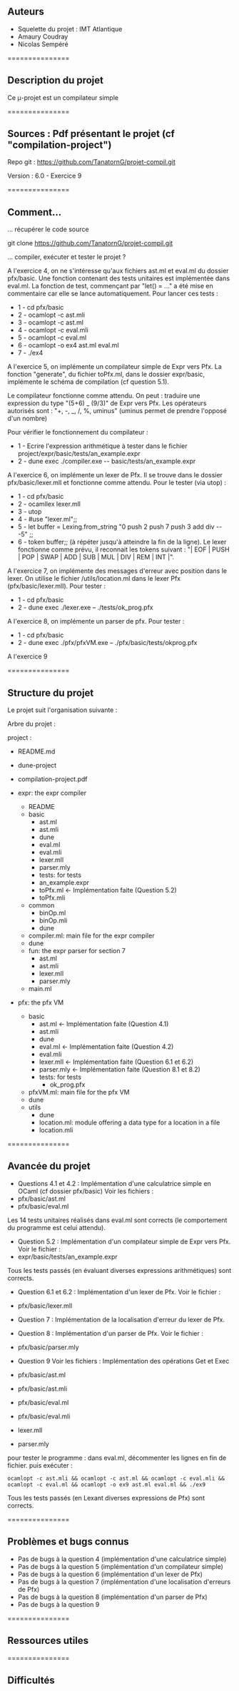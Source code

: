 ## Auteurs

- Squelette du projet : IMT Atlantique
- Amaury Coudray
- Nicolas Sempéré

===============

## Description du projet

Ce μ-projet est un compilateur simple

===============

## Sources : Pdf présentant le projet (cf "compilation-project")

Repo git : https://github.com/TanatornG/projet-compil.git

Version : 6.0 - Exercice 9

===============

## Comment...

... récupérer le code source

git clone https://github.com/TanatornG/projet-compil.git

... compiler, exécuter et tester le projet ?

A l'exercice 4, on ne s'intéresse qu'aux fichiers ast.ml et eval.ml du dossier pfx/basic.
Une fonction contenant des tests unitaires est implémentée dans eval.ml.
La fonction de test, commençant par "let() = ..." a été mise en commentaire
car elle se lance automatiquement.
Pour lancer ces tests :

- 1 - cd pfx/basic
- 2 - ocamlopt -c ast.mli
- 3 - ocamlopt -c ast.ml
- 4 - ocamlopt -c eval.mli
- 5 - ocamlopt -c eval.ml
- 6 - ocamlopt -o ex4 ast.ml eval.ml
- 7 - ./ex4

A l'exercice 5, on implémente un compilateur simple de Expr vers Pfx.
La fonction "generate", du fichier toPfx.ml, dans le dossier expr/basic, implémente le schéma de compilation (cf question 5.1).

Le compilateur fonctionne comme attendu.
On peut : traduire une expression du type "(5+6) _ (9/3)" de Expr vers Pfx.
Les opérateurs autorisés sont : "+, -, _, /, \%, uminus" (uminus permet de prendre l'opposé d'un nombre)

Pour vérifier le fonctionnement du compilateur :

- 1 - Ecrire l'expression arithmétique à tester dans le fichier project/expr/basic/tests/an_example.expr
- 2 - dune exec ./compiler.exe -- basic/tests/an_example.expr

A l'exercice 6, on implémente un lexer de Pfx.
Il se trouve dans le dossier pfx/basic/lexer.mll et fonctionne comme attendu.
Pour le tester (via utop) :

- 1 - cd pfx/basic
- 2 - ocamllex lexer.mll
- 3 - utop
- 4 - #use "lexer.ml";;
- 5 - let buffer = Lexing.from_string "0 push 2 push 7 push 3 add div -- -5" ;;
- 6 - token buffer;; (à répéter jusqu'à atteindre la fin de la ligne).
  Le lexer fonctionne comme prévu, il reconnait les tokens suivant :
  "| EOF | PUSH | POP | SWAP | ADD | SUB | MUL | DIV | REM | INT |".

A l'exercice 7, on implémente des messages d'erreur avec position dans le lexer.
On utilise le fichier /utils/location.ml dans le lexer Pfx (pfx/basic/lexer.mll).
Pour tester :

- 1 - cd pfx/basic
- 2 - dune exec ./lexer.exe – ./tests/ok_prog.pfx

A l'exercice 8, on implémente un parser de pfx.
Pour tester :

- 1 - cd pfx/basic
- 2 - dune exec ./pfx/pfxVM.exe – ./pfx/basic/tests/okprog.pfx

A l'exercice 9

===============

## Structure du projet

Le projet suit l'organisation suivante :

Arbre du projet :

project :

- README.md

- dune-project

- compilation-project.pdf

- expr: the expr compiler

  - README
  - basic
    - ast.ml
    - ast.mli
    - dune
    - eval.ml
    - eval.mli
    - lexer.mll
    - parser.mly
    - tests: for tests
    - an_example.expr
    - toPfx.ml <- Implémentation faite (Question 5.2)
    - toPfx.mli
  - common
    - binOp.ml
    - binOp.mli
    - dune
  - compiler.ml: main file for the expr compiler
  - dune
  - fun: the expr parser for section 7
    - ast.ml
    - ast.mli
    - lexer.mll
    - parser.mly
  - main.ml

- pfx: the pfx VM
  - basic
    - ast.ml <- Implémentation faite (Question 4.1)
    - ast.mli
    - dune
    - eval.ml <- Implémentation faite (Question 4.2)
    - eval.mli
    - lexer.mll <- Implémentation faite (Question 6.1 et 6.2)
    - parser.mly <- Implémentation faite (Question 8.1 et 8.2)
    - tests: for tests
      - ok_prog.pfx
  - pfxVM.ml: main file for the pfx VM
  - dune
  - utils
    - dune
    - location.ml: module offering a data type for a location in a file
    - location.mli

===============

## Avancée du projet

- Questions 4.1 et 4.2 : Implémentation d'une calculatrice simple en OCaml (cf dossier pfx/basic)
  Voir les fichiers :
- pfx/basic/ast.ml
- pfx/basic/eval.ml

Les 14 tests unitaires réalisés dans eval.ml sont corrects (le comportement du programme est celui attendu).

- Question 5.2 : Implémentation d'un compilateur simple de Expr vers Pfx.
  Voir le fichier :
- expr/basic/tests/an_example.expr

Tous les tests passés (en évaluant diverses expressions arithmétiques) sont corrects.

- Question 6.1 et 6.2 : Implémentation d'un lexer de Pfx.
  Voir le fichier :
- pfx/basic/lexer.mll

- Question 7 : Implémentation de la localisation d'erreur du lexer de Pfx.

- Question 8 : Implémentation d'un parser de Pfx.
  Voir le fichier :
- pfx/basic/parser.mly

- Question 9
  Voir les fichiers : Implémentation des opérations Get et Exec 
- pfx/basic/ast.ml
- pfx/basic/ast.mli
- pfx/basic/eval.ml
- pfx/basic/eval.mli
- lexer.mll
- parser.mly

pour tester le programme :
dans eval.ml, décommenter les lignes en fin de fichier. puis exécuter :

```
ocamlopt -c ast.mli && ocamlopt -c ast.ml && ocamlopt -c eval.mli && ocamlopt -c eval.ml && ocamlopt -o ex9 ast.ml eval.ml && ./ex9
```

Tous les tests passés (en Lexant diverses expressions de Pfx) sont corrects.

===============

## Problèmes et bugs connus

- Pas de bugs à la question 4 (implémentation d'une calculatrice simple)
- Pas de bugs à la question 5 (implémentation d'un compilateur simple)
- Pas de bugs à la question 6 (implémentation d'un lexer de Pfx)
- Pas de bugs à la question 7 (implémentation d'une localisation d'erreurs de Pfx)
- Pas de bugs à la question 8 (implémentation d'un parser de Pfx)
- Pas de bugs à la question 9

===============

## Ressources utiles

===============

## Difficultés
